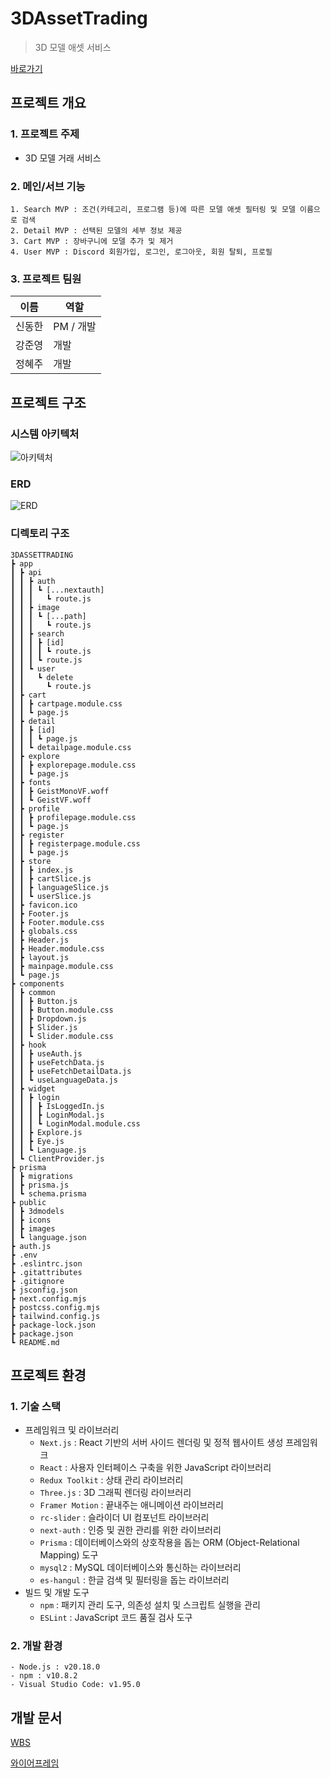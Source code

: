 # 3DAssetTrading

> 3D 모델 애셋 서비스

[바로가기](https://asset.monsteratech.com)

## 프로젝트 개요

### 1. 프로젝트 주제

- 3D 모델 거래 서비스

### 2. 메인/서브 기능

```
1. Search MVP : 조건(카테고리, 프로그램 등)에 따른 모델 애셋 필터링 및 모델 이름으로 검색
2. Detail MVP : 선택된 모델의 세부 정보 제공
3. Cart MVP : 장바구니에 모델 추가 및 제거
4. User MVP : Discord 회원가입, 로그인, 로그아웃, 회원 탈퇴, 프로필
```

### 3. 프로젝트 팀원

| 이름   | 역할      |
| ------ | --------- |
| 신동한 | PM / 개발 |
| 강준영 | 개발      |
| 정혜주 | 개발      |

## 프로젝트 구조

### 시스템 아키텍처

![아키텍처](/docs/architecture.png)

### ERD

![ERD](/docs/erd.png)

### 디렉토리 구조

```
3DASSETTRADING
┣ app
┃ ┣ api
┃ ┃ ┣ auth
┃ ┃ ┃ ┗ [...nextauth]
┃ ┃ ┃   ┗ route.js
┃ ┃ ┣ image
┃ ┃ ┃ ┗ [...path]
┃ ┃ ┃   ┗ route.js
┃ ┃ ┣ search
┃ ┃ ┃ ┣ [id]
┃ ┃ ┃ ┃ ┗ route.js
┃ ┃ ┃ ┗ route.js
┃ ┃ ┗ user
┃ ┃   ┗ delete
┃ ┃     ┗ route.js
┃ ┣ cart
┃ ┃ ┣ cartpage.module.css
┃ ┃ ┗ page.js
┃ ┣ detail
┃ ┃ ┣ [id]
┃ ┃ ┃ ┗ page.js
┃ ┃ ┗ detailpage.module.css
┃ ┣ explore
┃ ┃ ┣ explorepage.module.css
┃ ┃ ┗ page.js
┃ ┣ fonts
┃ ┃ ┣ GeistMonoVF.woff
┃ ┃ ┗ GeistVF.woff
┃ ┣ profile
┃ ┃ ┣ profilepage.module.css
┃ ┃ ┗ page.js
┃ ┣ register
┃ ┃ ┣ registerpage.module.css
┃ ┃ ┗ page.js
┃ ┣ store
┃ ┃ ┣ index.js
┃ ┃ ┣ cartSlice.js
┃ ┃ ┣ languageSlice.js
┃ ┃ ┗ userSlice.js
┃ ┣ favicon.ico
┃ ┣ Footer.js
┃ ┣ Footer.module.css
┃ ┣ globals.css
┃ ┣ Header.js
┃ ┣ Header.module.css
┃ ┣ layout.js
┃ ┣ mainpage.module.css
┃ ┗ page.js
┣ components
┃ ┣ common
┃ ┃ ┣ Button.js
┃ ┃ ┣ Button.module.css
┃ ┃ ┣ Dropdown.js
┃ ┃ ┣ Slider.js
┃ ┃ ┗ Slider.module.css
┃ ┣ hook
┃ ┃ ┣ useAuth.js
┃ ┃ ┣ useFetchData.js
┃ ┃ ┣ useFetchDetailData.js
┃ ┃ ┗ useLanguageData.js
┃ ┣ widget
┃ ┃ ┣ login
┃ ┃ ┃ ┣ IsLoggedIn.js
┃ ┃ ┃ ┣ LoginModal.js
┃ ┃ ┃ ┗ LoginModal.module.css
┃ ┃ ┣ Explore.js
┃ ┃ ┣ Eye.js
┃ ┃ ┗ Language.js
┃ ┗ ClientProvider.js
┣ prisma
┃ ┣ migrations
┃ ┣ prisma.js
┃ ┗ schema.prisma
┣ public
┃ ┣ 3dmodels
┃ ┣ icons
┃ ┣ images
┃ ┗ language.json
┣ auth.js
┣ .env
┣ .eslintrc.json
┣ .gitattributes
┣ .gitignore
┣ jsconfig.json
┣ next.config.mjs
┣ postcss.config.mjs
┣ tailwind.config.js
┣ package-lock.json
┣ package.json
┗ README.md
```

## 프로젝트 환경

### 1. 기술 스택

- 프레임워크 및 라이브러리
  - `Next.js` : React 기반의 서버 사이드 렌더링 및 정적 웹사이트 생성 프레임워크
  - `React` : 사용자 인터페이스 구축을 위한 JavaScript 라이브러리
  - `Redux Toolkit` : 상태 관리 라이브러리
  - `Three.js` : 3D 그래픽 렌더링 라이브러리
  - `Framer Motion` : 끝내주는 애니메이션 라이브러리
  - `rc-slider` : 슬라이더 UI 컴포넌트 라이브러리
  - `next-auth` : 인증 및 권한 관리를 위한 라이브러리
  - `Prisma` : 데이터베이스와의 상호작용을 돕는 ORM (Object-Relational Mapping) 도구
  - `mysql2` : MySQL 데이터베이스와 통신하는 라이브러리
  - `es-hangul` : 한글 검색 및 필터링을 돕는 라이브러리
- 빌드 및 개발 도구
  - `npm` : 패키지 관리 도구, 의존성 설치 및 스크립트 실행을 관리
  - `ESLint` : JavaScript 코드 품질 검사 도구

### 2. 개발 환경

```
- Node.js : v20.18.0
- npm : v10.8.2
- Visual Studio Code: v1.95.0

```

## 개발 문서

[WBS](https://docs.google.com/spreadsheets/d/1VKXxkeZoJzUnt8dinMVFNMZtRECBctodlVXIybQFLIg/edit?gid=1119871053#gid=1119871053)

[와이어프레임](/docs/wireframe.pdf)
